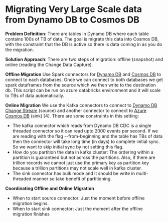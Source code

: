 # Migrating Very Large Scale data from Dynamo DB to Cosmos DB

**Problem Definition**: There are tables in Dynamo DB where each table contains 100s of TB of data. The goal is migrate this data into Cosmos DB, with the constraint that the DB is active so there is data coming in as you do the migration.

**Solution Approach**: There are two steps of migration: offline (snapshot) and online (reading the Change Data Capture).

**Offline Migration** Use Spark connectors for [Dynamo DB](https://github.com/audienceproject/spark-dynamodb) and [Cosmos DB](https://github.com/Azure/azure-sdk-for-java/tree/main/sdk/cosmos/azure-cosmos-spark_3_2-12) to connect to each databases. Once we can connect to both databases we get spark dataframes from the source which we then write to the destination db. This script can be run on azure databricks environment and it will scale to TBs of data automatically.

**Online Migration** We use the Kafka connectors to connect to [Dynamo DB Change Stream](https://github.com/trustpilot/kafka-connect-dynamodb) (source) and another connector to connect to [Azure Cosmos DB](https://github.com/microsoft/kafka-connect-cosmosdb) (sink) [4].  There are some constraints in this setting:
- The kafka connector which reads from Dynamo DB CDC is a single threaded connector so it can read upto 2000 events per second. If we are reading with the flag --from-beginning and the table has TBs of data then the connector will take long time (in days) to complete initial sync. So we want to skip initial sync by not setting this flag.
- How do you partition the data in kafka cluster: The ordering within a partition is guaranteed but not across the partitions. Also, if there are trillion records we cannot just use the primary key as partition key because a trillion partitions may not scale well in kafka cluster.
- The sink connector has bulk mode and it should be write in multi-threaded manner so take benefit of partitioning.

**Coordinating Offline and Online Migration**
- When to start source connector: Just the moment before offline migration begins.
- When to start sink connector: Just the moment after the offline migration finishes
